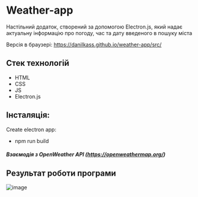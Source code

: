 # Weather-app
Настільний додаток, створений за допомогою Electron.js, який надає актуальну інформацію про погоду, час та дату введеного в пошуку міста

Версія в браузері: https://danilkass.github.io/weather-app/src/

## Стек технологій
- HTML
- CSS
- JS
- Electron.js
  
## Інсталяція:
Create electron app:
- npm run build 

##### Взаємодія з OpenWeather API (https://openweathermap.org/)


## Результат роботи програми
![image](https://github.com/danilkass/weather-app/assets/111860815/ec3068ca-a6fd-434c-9689-83397b9fc9d5)

